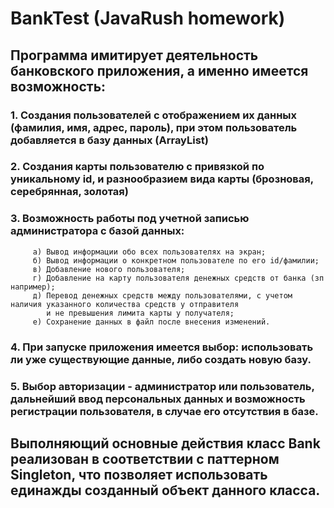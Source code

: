 # BankTest (JavaRush homework)
## Программа имитирует деятельность банковского приложения, а именно имеется возможность:
### 1. Создания пользователей с отображением их данных (фамилия, имя, адрес, пароль), при этом пользователь добавляется в базу данных (ArrayList)
### 2. Создания карты пользователю с привязкой по уникальному id, и разнообразием вида карты (брозновая, серебрянная, золотая)
### 3. Возможность работы под учетной записью администратора с базой данных:
         а) Вывод информации обо всех пользователях на экран;
         б) Вывод информации о конкретном пользователе по его id/фамилии;
         в) Добавление нового пользователя;
         г) Добавление на карту пользователя денежных средств от банка (зп например);
         д) Перевод денежных средств между пользователями, с учетом наличия указанного количества средств у отправителя
            и не превышения лимита карты у получателя;
         е) Сохранение данных в файл после внесения изменений.
### 4. При запуске приложения имеется выбор: использовать ли уже существующие данные, либо создать новую базу.
### 5. Выбор авторизации - администратор или пользователь, дальнейший ввод персональных данных и возможность регистрации пользователя, в случае его отсутствия в базе.

## Выполняющий основные действия класс Bank реализован в соответствии с паттерном Singleton, что позволяет использовать единажды созданный объект данного класса.
